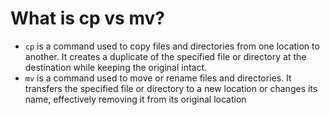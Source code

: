 # What is cp vs mv?
- `cp` is a command used to copy files and directories from one location to another. It creates a duplicate of the specified file or directory at the destination while keeping the original intact.
- `mv` is a command used to move or rename files and directories. It transfers the specified file or directory to a new location or changes its name, effectively removing it from its original location